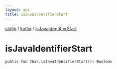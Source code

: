 ```yaml
---
layout: api
title: isJavaIdentifierStart
---
```

[stdlib](../index.html) / [kotlin](index.html) / [isJavaIdentifierStart](isJavaIdentifierStart.html)

# isJavaIdentifierStart

```
public fun Char.isJavaIdentifierStart(): Boolean
```
